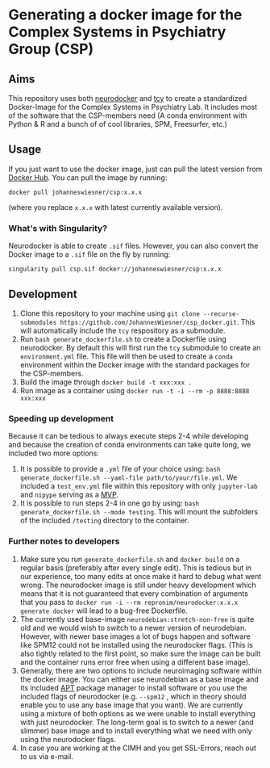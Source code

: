 # Generating a docker image for the Complex Systems in Psychiatry Group (CSP)
## Aims
This repository uses both [neurodocker](https://github.com/ReproNim/neurodocker) and [tcy](https://github.com/JohannesWiesner/tcy) to create a standardized Docker-Image for the Complex Systems in Psychiatry Lab. It includes most of the software that the CSP-members need (A conda environment with Python & R  and a  bunch of of cool libraries, SPM, Freesurfer, etc.)

## Usage
If you just want to use the docker image, just can pull the latest version from [Docker Hub](https://hub.docker.com/r/johanneswiesner/csp/tags). You can pull the image by running:

`docker pull johanneswiesner/csp:x.x.x`

(where you replace `x.x.x` with latest currently available version).

### What's with Singularity?
Neurodocker is able to create `.sif` files. However, you can also convert the Docker image to a `.sif` file on the fly by running:

`singularity pull csp.sif docker://johanneswiesner/csp:x.x.x`

## Development
1. Clone this repository to your machine using `git clone --recurse-submodules https://github.com/JohannesWiesner/csp_docker.git`. This will automatically include the  `tcy` respository as a submodule.
2. Run `bash generate_dockerfile.sh` to create a Dockerfile using neurodocker. By default this will first  run the `tcy` submodule to create an `environment.yml` file. This file will then be used to create a `conda` environment within the Docker image with the standard packages for the CSP-members.
3. Build the image through `docker build -t xxx:xxx .`
4. Run image as a container using `docker run -t -i --rm -p 8888:8888 xxx:xxx`

### Speeding up development

Because it can be tedious to always execute steps 2-4 while developing and because the creation of conda environments can take quite long, we included two more options:

1. It is possible to provide a `.yml` file of your choice using:
 `bash generate_dockerfile.sh --yaml-file path/to/your/file.yml`. We included a `test_env.yml` file within this repository with only `jupyter-lab` and `nipype` serving as a [MVP](https://de.wikipedia.org/wiki/Minimum_Viable_Product).
2. It is possible to run steps 2-4 in one go by using:
`bash generate_dockerfile.sh --mode testing`. This will mount the subfolders of the included `/testing` directory to the container.

### Further notes to developers
1. Make sure you run `generate_dockerfile.sh`  and `docker build` on a regular basis (preferably after every single edit). This is tedious but in our experience, too many edits at once make it hard to debug what went wrong. The neurodocker image is still under heavy development which means that it is not guaranteed that every combination of arguments that you pass to `docker run -i --rm repronim/neurodocker:x.x.x generate docker` will lead to a bug-free Dockerfile.
2. The currently used base-image `neurodebian:stretch-non-free` is quite old and we would wish to switch to a newer version of neurodebian. However, with newer base images a lot of bugs happen and software like SPM12 could not be installed using the neurodocker flags. (This is also tightly related to the first point, so make sure the image can be built and the container runs error free when using a different base image).
3. Generally, there are two options to include neuroimaging software within the docker image. You can either use neurodebian as a base image and its included [APT](https://de.wikipedia.org/wiki/Advanced_Packaging_Tool) package manager to install software or you use the included flags of neurodocker (e.g. `--spm12` , which in theory should enable you to use any base image that you want). We are currently using a mixture of both options as we were unable to install everything with just neurodocker. The long-term goal is to switch to a newer (and slimmer) base image and to install everything what we need with only using the neurodocker flags.
4. In case you are working at the CIMH and you get SSL-Errors, reach out to us via e-mail.
